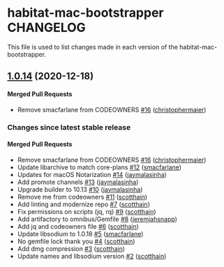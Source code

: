 habitat-mac-bootstrapper CHANGELOG
==========================
This file is used to list changes made in each version of the habitat-mac-bootstrapper.

<!-- latest_release 1.0.14 -->
## [1.0.14](https://github.com/habitat-sh/mac-bootstrapper/tree/1.0.14) (2020-12-18)

#### Merged Pull Requests
- Remove smacfarlane from CODEOWNERS [#16](https://github.com/habitat-sh/mac-bootstrapper/pull/16) ([christophermaier](https://github.com/christophermaier))
<!-- latest_release -->

<!-- release_rollup since=1.0.12 -->
### Changes since latest stable release

#### Merged Pull Requests
- Remove smacfarlane from CODEOWNERS [#16](https://github.com/habitat-sh/mac-bootstrapper/pull/16) ([christophermaier](https://github.com/christophermaier)) <!-- 1.0.14 -->
- Update libarchive to match core-plans [#12](https://github.com/habitat-sh/mac-bootstrapper/pull/12) ([smacfarlane](https://github.com/smacfarlane)) <!-- 1.0.13 -->
- Updates for macOS Notarization [#14](https://github.com/habitat-sh/mac-bootstrapper/pull/14) ([jaymalasinha](https://github.com/jaymalasinha)) <!-- 1.0.12 -->
- Add promote channels [#13](https://github.com/habitat-sh/mac-bootstrapper/pull/13) ([jaymalasinha](https://github.com/jaymalasinha)) <!-- 1.0.11 -->
- Upgrade builder to 10.13 [#10](https://github.com/habitat-sh/mac-bootstrapper/pull/10) ([jaymalasinha](https://github.com/jaymalasinha)) <!-- 1.0.10 -->
- Remove me from codeowners [#11](https://github.com/habitat-sh/mac-bootstrapper/pull/11) ([scotthain](https://github.com/scotthain)) <!-- 1.0.9 -->
- Add linting and modernize repo [#7](https://github.com/habitat-sh/mac-bootstrapper/pull/7) ([scotthain](https://github.com/scotthain)) <!-- 1.0.8 -->
- Fix permissions on scripts (jq, rq) [#9](https://github.com/habitat-sh/mac-bootstrapper/pull/9) ([scotthain](https://github.com/scotthain)) <!-- 1.0.7 -->
- Add artifactory to omnibus/Gemfile [#8](https://github.com/habitat-sh/mac-bootstrapper/pull/8) ([jeremiahsnapp](https://github.com/jeremiahsnapp)) <!-- 1.0.6 -->
- Add jq and codeowners file [#6](https://github.com/habitat-sh/mac-bootstrapper/pull/6) ([scotthain](https://github.com/scotthain)) <!-- 1.0.5 -->
- Update libsodium to 1.0.18 [#5](https://github.com/habitat-sh/mac-bootstrapper/pull/5) ([smacfarlane](https://github.com/smacfarlane)) <!-- 1.0.4 -->
- No gemfile lock thank you [#4](https://github.com/habitat-sh/mac-bootstrapper/pull/4) ([scotthain](https://github.com/scotthain)) <!-- 1.0.3 -->
- Add dmg compression [#3](https://github.com/habitat-sh/mac-bootstrapper/pull/3) ([scotthain](https://github.com/scotthain)) <!-- 1.0.2 -->
- Update names and libsodium version [#2](https://github.com/habitat-sh/mac-bootstrapper/pull/2) ([scotthain](https://github.com/scotthain)) <!-- 1.0.1 -->
<!-- release_rollup -->

<!-- latest_stable_release -->
<!-- latest_stable_release -->